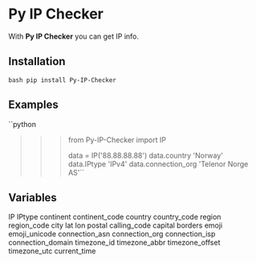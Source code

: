 # Py IP Checker

With **Py IP Checker** you can get IP info.

## Installation

``bash
pip install Py-IP-Checker``

## Examples

``python
>>> from Py-IP-Checker import IP
>>> 
>>> data = IP('88.88.88.88')
>>> data.country
'Norway'
>>> data.IPtype
'IPv4'
>>> data.connection_org
'Telenor Norge AS'``

## Variables

IP
IPtype
continent
continent_code
country
country_code
region
region_code
city
lat
lon
postal
calling_code
capital
borders
emoji
emoji_unicode
connection_asn
connection_org
connection_isp
connection_domain
timezone_id
timezone_abbr
timezone_offset
timezone_utc
current_time